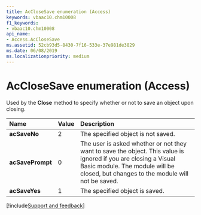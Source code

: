 ```yaml
---
title: AcCloseSave enumeration (Access)
keywords: vbaac10.chm10008
f1_keywords:
- vbaac10.chm10008
api_name:
- Access.AcCloseSave
ms.assetid: 52cb93d5-8430-7f16-533e-37e981de3829
ms.date: 06/08/2019
ms.localizationpriority: medium
---
```



# AcCloseSave enumeration (Access)

Used by the **Close** method to specify whether or not to save an object upon closing.

|Name|Value|Description|
|:-----|:-----|:-----|
|**acSaveNo**|2|The specified object is not saved.|
|**acSavePrompt**|0|The user is asked whether or not they want to save the object. This value is ignored if you are closing a Visual Basic module. The module will be closed, but changes to the module will not be saved.|
|**acSaveYes**|1|The specified object is saved.|

[!include[Support and feedback](~/includes/feedback-boilerplate.md)]